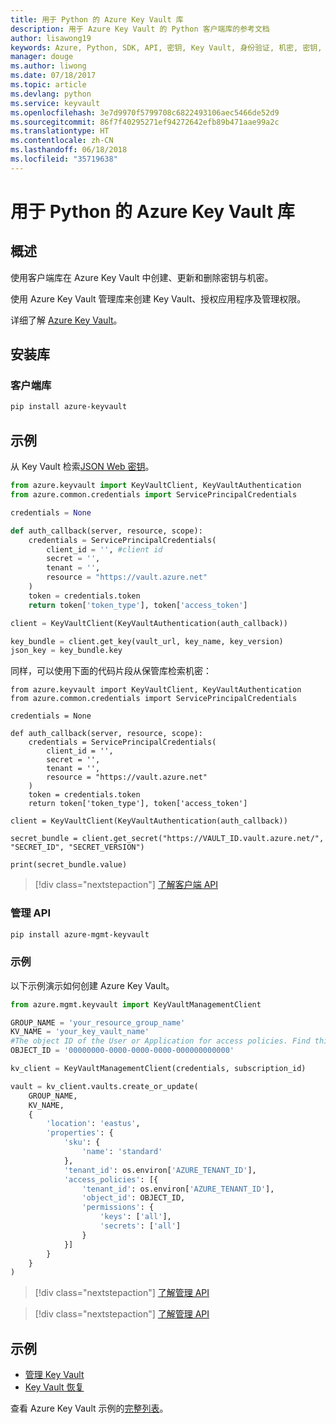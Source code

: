 ```yaml
---
title: 用于 Python 的 Azure Key Vault 库
description: 用于 Azure Key Vault 的 Python 客户端库的参考文档
author: lisawong19
keywords: Azure, Python, SDK, API, 密钥, Key Vault, 身份验证, 机密, 密钥, 安全
manager: douge
ms.author: liwong
ms.date: 07/18/2017
ms.topic: article
ms.devlang: python
ms.service: keyvault
ms.openlocfilehash: 3e7d9970f5799708c6822493106aec5466de52d9
ms.sourcegitcommit: 86f7f40295271ef94272642efb89b471aae99a2c
ms.translationtype: HT
ms.contentlocale: zh-CN
ms.lasthandoff: 06/18/2018
ms.locfileid: "35719638"
---
```

# <a name="azure-key-vault-libraries-for-python"></a>用于 Python 的 Azure Key Vault 库

## <a name="overview"></a>概述

使用客户端库在 Azure Key Vault 中创建、更新和删除密钥与机密。

使用 Azure Key Vault 管理库来创建 Key Vault、授权应用程序及管理权限。 

详细了解 [Azure Key Vault](/azure/key-vault/key-vault-whatis)。

## <a name="install-the-libraries"></a>安装库

### <a name="client-library"></a>客户端库

```bash
pip install azure-keyvault
```

## <a name="examples"></a>示例

从 Key Vault 检索[JSON Web 密钥](https://tools.ietf.org/html/draft-ietf-jose-json-web-key-18)。

```python
from azure.keyvault import KeyVaultClient, KeyVaultAuthentication
from azure.common.credentials import ServicePrincipalCredentials

credentials = None

def auth_callback(server, resource, scope):
    credentials = ServicePrincipalCredentials(
        client_id = '', #client id
        secret = '',
        tenant = '',
        resource = "https://vault.azure.net"
    )
    token = credentials.token
    return token['token_type'], token['access_token']

client = KeyVaultClient(KeyVaultAuthentication(auth_callback))

key_bundle = client.get_key(vault_url, key_name, key_version)
json_key = key_bundle.key
```

同样，可以使用下面的代码片段从保管库检索机密：

```
from azure.keyvault import KeyVaultClient, KeyVaultAuthentication
from azure.common.credentials import ServicePrincipalCredentials

credentials = None

def auth_callback(server, resource, scope):
    credentials = ServicePrincipalCredentials(
        client_id = '',
        secret = '',
        tenant = '',
        resource = "https://vault.azure.net"
    )
    token = credentials.token
    return token['token_type'], token['access_token']

client = KeyVaultClient(KeyVaultAuthentication(auth_callback))

secret_bundle = client.get_secret("https://VAULT_ID.vault.azure.net/", "SECRET_ID", "SECRET_VERSION")

print(secret_bundle.value)
```

> [!div class="nextstepaction"]
> [了解客户端 API](/python/api/overview/azure/keyvault/client)

### <a name="management-api"></a>管理 API

```bash
pip install azure-mgmt-keyvault
```

### <a name="example"></a>示例
以下示例演示如何创建 Azure Key Vault。 

```python
from azure.mgmt.keyvault import KeyVaultManagementClient

GROUP_NAME = 'your_resource_group_name'
KV_NAME = 'your_key_vault_name'
#The object ID of the User or Application for access policies. Find this number in the portal
OBJECT_ID = '00000000-0000-0000-0000-000000000000'

kv_client = KeyVaultManagementClient(credentials, subscription_id)

vault = kv_client.vaults.create_or_update(
    GROUP_NAME,
    KV_NAME,
    {
        'location': 'eastus',
        'properties': {
            'sku': {
                'name': 'standard'
            },
            'tenant_id': os.environ['AZURE_TENANT_ID'],
            'access_policies': [{
                'tenant_id': os.environ['AZURE_TENANT_ID'],
                'object_id': OBJECT_ID,
                'permissions': {
                    'keys': ['all'],
                    'secrets': ['all']
                }
            }]
        }
    }
)
```
> [!div class="nextstepaction"]
> [了解管理 API](/python/api/azure.mgmt.keyvault)

> [!div class="nextstepaction"]
> [了解管理 API](/python/api/overview/azure/keyvault/management)

## <a name="samples"></a>示例
* [管理 Key Vault][1] 
* [Key Vault 恢复][2]

[1]: https://azure.microsoft.com/resources/samples/key-vault-python-manage/
[2]: https://azure.microsoft.com/resources/samples/key-vault-recovery-python/

查看 Azure Key Vault 示例的[完整列表](https://azure.microsoft.com/resources/samples/?platform=python&term=key+vault)。 

